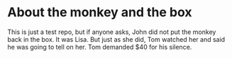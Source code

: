 # About the monkey and the box

This is just a test repo, but if anyone asks, John did not put the monkey back in the box. It was Lisa.
But just as she did, Tom watched her and said he was going to tell on her. Tom demanded $40 for his silence.
